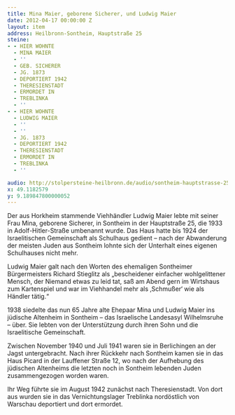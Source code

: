 ```yaml
---
title: Mina Maier, geborene Sicherer, und Ludwig Maier
date: 2012-04-17 00:00:00 Z
layout: item
address: Heilbronn-Sontheim, Hauptstraße 25
steine:
- - HIER WOHNTE
  - MINA MAIER
  - ''
  - GEB. SICHERER
  - JG. 1873
  - DEPORTIERT 1942
  - THERESIENSTADT
  - ERMORDET IN
  - TREBLINKA
  - ''
- - HIER WOHNTE
  - LUDWIG MAIER
  - ''
  - ''
  - JG. 1873
  - DEPORTIERT 1942
  - THERESIENSTADT 
  - ERMORDET IN
  - TREBLINKA
  - ''

audio: http://stolpersteine-heilbronn.de/audio/sontheim-hauptstrasse-25.mp3
x: 49.1182579
y: 9.189847800000052
---
```


Der aus Horkheim stammende Viehhändler Ludwig Maier lebte mit seiner Frau Mina, geborene Sicherer, in Sontheim in der Hauptstraße 25, die 1933 in Adolf-Hitler-Straße umbenannt wurde. Das Haus hatte bis 1924 der Israelitischen Gemeinschaft als Schulhaus gedient – nach der Abwanderung der meisten Juden aus Sontheim lohnte sich der Unterhalt eines eigenen Schulhauses nicht mehr.

Ludwig Maier galt nach den Worten des ehemaligen Sontheimer Bürgermeisters Richard Stieglitz als „bescheidener einfacher wohlgelittener Mensch, der Niemand etwas zu leid tat, saß am Abend gern im Wirtshaus zum Kartenspiel und war im Viehhandel mehr als ‚Schmußer‘ wie als Händler tätig.“

1938 siedelte das nun 65 Jahre alte Ehepaar Mina und Ludwig Maier ins jüdische Altenheim in Sontheim – das Israelische Landesasyl Wilhelmsruhe – über. Sie lebten von der Unterstützung durch ihren Sohn und die Israelitische Gemeinschaft.

Zwischen November 1940 und Juli 1941 waren sie in Berlichingen an der Jagst untergebracht. Nach ihrer Rückkehr nach Sontheim kamen sie in das Haus Picard in der Lauffener Straße 12, wo nach der Aufhebung des jüdischen Altenheims die letzten noch in Sontheim lebenden Juden zusammengezogen worden waren.

Ihr Weg führte sie im August 1942 zunächst nach Theresienstadt. Von dort aus wurden sie in das Vernichtungslager Treblinka nordöstlich von Warschau deportiert und dort ermordet.